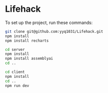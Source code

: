 # Lifehack

To set up the project, run these commands:

```bash
git clone git@github.com:yyq1031/Lifehack.git
npm install
npm install recharts

cd server
npm install
npm install assemblyai
cd ..

cd client
npm install
cd ..
npm run dev
